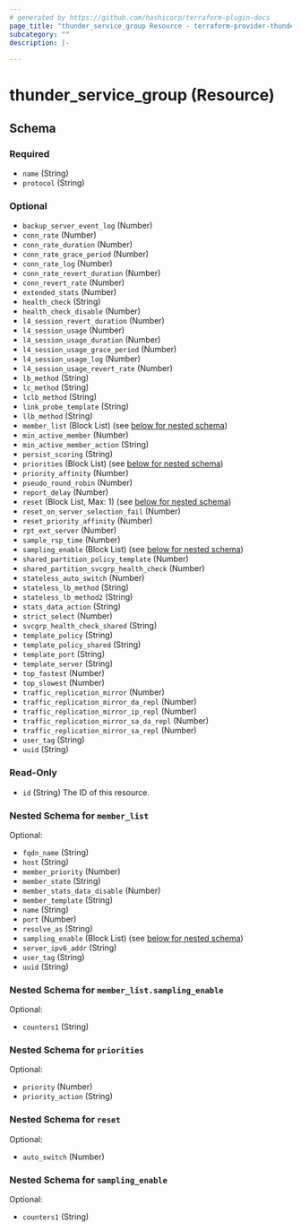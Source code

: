 ```yaml
---
# generated by https://github.com/hashicorp/terraform-plugin-docs
page_title: "thunder_service_group Resource - terraform-provider-thunder"
subcategory: ""
description: |-
  
---
```


# thunder_service_group (Resource)





<!-- schema generated by tfplugindocs -->
## Schema

### Required

- `name` (String)
- `protocol` (String)

### Optional

- `backup_server_event_log` (Number)
- `conn_rate` (Number)
- `conn_rate_duration` (Number)
- `conn_rate_grace_period` (Number)
- `conn_rate_log` (Number)
- `conn_rate_revert_duration` (Number)
- `conn_revert_rate` (Number)
- `extended_stats` (Number)
- `health_check` (String)
- `health_check_disable` (Number)
- `l4_session_revert_duration` (Number)
- `l4_session_usage` (Number)
- `l4_session_usage_duration` (Number)
- `l4_session_usage_grace_period` (Number)
- `l4_session_usage_log` (Number)
- `l4_session_usage_revert_rate` (Number)
- `lb_method` (String)
- `lc_method` (String)
- `lclb_method` (String)
- `link_probe_template` (String)
- `llb_method` (String)
- `member_list` (Block List) (see [below for nested schema](#nestedblock--member_list))
- `min_active_member` (Number)
- `min_active_member_action` (String)
- `persist_scoring` (String)
- `priorities` (Block List) (see [below for nested schema](#nestedblock--priorities))
- `priority_affinity` (Number)
- `pseudo_round_robin` (Number)
- `report_delay` (Number)
- `reset` (Block List, Max: 1) (see [below for nested schema](#nestedblock--reset))
- `reset_on_server_selection_fail` (Number)
- `reset_priority_affinity` (Number)
- `rpt_ext_server` (Number)
- `sample_rsp_time` (Number)
- `sampling_enable` (Block List) (see [below for nested schema](#nestedblock--sampling_enable))
- `shared_partition_policy_template` (Number)
- `shared_partition_svcgrp_health_check` (Number)
- `stateless_auto_switch` (Number)
- `stateless_lb_method` (String)
- `stateless_lb_method2` (String)
- `stats_data_action` (String)
- `strict_select` (Number)
- `svcgrp_health_check_shared` (String)
- `template_policy` (String)
- `template_policy_shared` (String)
- `template_port` (String)
- `template_server` (String)
- `top_fastest` (Number)
- `top_slowest` (Number)
- `traffic_replication_mirror` (Number)
- `traffic_replication_mirror_da_repl` (Number)
- `traffic_replication_mirror_ip_repl` (Number)
- `traffic_replication_mirror_sa_da_repl` (Number)
- `traffic_replication_mirror_sa_repl` (Number)
- `user_tag` (String)
- `uuid` (String)

### Read-Only

- `id` (String) The ID of this resource.

<a id="nestedblock--member_list"></a>
### Nested Schema for `member_list`

Optional:

- `fqdn_name` (String)
- `host` (String)
- `member_priority` (Number)
- `member_state` (String)
- `member_stats_data_disable` (Number)
- `member_template` (String)
- `name` (String)
- `port` (Number)
- `resolve_as` (String)
- `sampling_enable` (Block List) (see [below for nested schema](#nestedblock--member_list--sampling_enable))
- `server_ipv6_addr` (String)
- `user_tag` (String)
- `uuid` (String)

<a id="nestedblock--member_list--sampling_enable"></a>
### Nested Schema for `member_list.sampling_enable`

Optional:

- `counters1` (String)



<a id="nestedblock--priorities"></a>
### Nested Schema for `priorities`

Optional:

- `priority` (Number)
- `priority_action` (String)


<a id="nestedblock--reset"></a>
### Nested Schema for `reset`

Optional:

- `auto_switch` (Number)


<a id="nestedblock--sampling_enable"></a>
### Nested Schema for `sampling_enable`

Optional:

- `counters1` (String)


